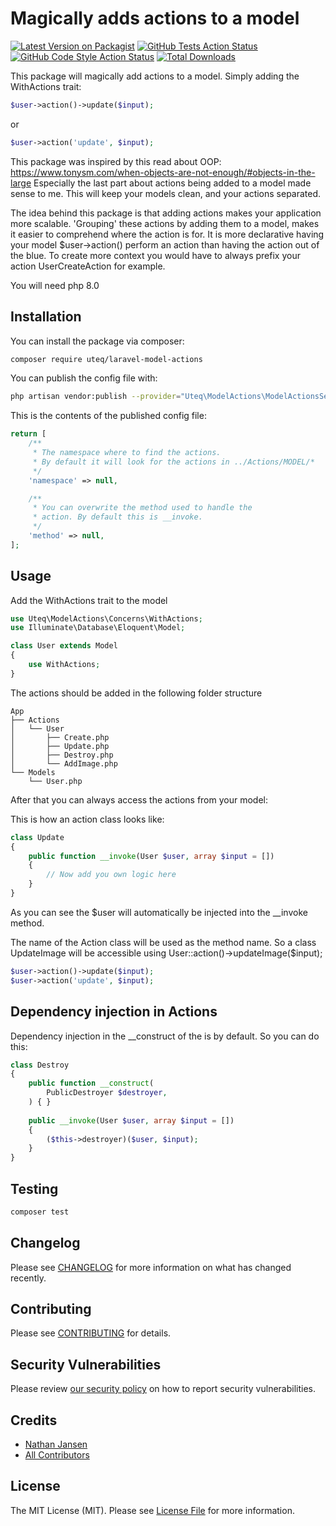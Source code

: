 # Magically adds actions to a model

[![Latest Version on Packagist](https://img.shields.io/packagist/v/uteq/laravel-model-actions.svg?style=flat-square)](https://packagist.org/packages/uteq/laravel-model-actions)
[![GitHub Tests Action Status](https://img.shields.io/github/workflow/status/uteq/laravel-model-actions/run-tests?label=tests)](https://github.com/uteq/laravel-model-actions/actions?query=workflow%3ATests+branch%3Amaster)
[![GitHub Code Style Action Status](https://img.shields.io/github/workflow/status/uteq/laravel-model-actions/Check%20&%20fix%20styling?label=code%20style)](https://github.com/uteq/laravel-model-actions/actions?query=workflow%3A"Check+%26+fix+styling"+branch%3Amaster)
[![Total Downloads](https://img.shields.io/packagist/dt/uteq/laravel-model-actions.svg?style=flat-square)](https://packagist.org/packages/uteq/laravel-model-actions)


This package will magically add actions to a model. Simply adding the WithActions trait:

```php
$user->action()->update($input);
```
or
```php
$user->action('update', $input);
```

This package was inspired by this read about OOP: https://www.tonysm.com/when-objects-are-not-enough/#objects-in-the-large
Especially the last part about actions being added to a model made sense to me.
This will keep your models clean, and your actions separated.

The idea behind this package is that adding actions makes your application more scalable.
'Grouping' these actions by adding them to a model, makes it easier to comprehend where the action is for. It is more declarative having your model $user->action() perform an action than having the action out of the blue. To create more context you would have to always prefix your action UserCreateAction for example. 

You will need php 8.0

## Installation

You can install the package via composer:

```bash
composer require uteq/laravel-model-actions
```

You can publish the config file with:
```bash
php artisan vendor:publish --provider="Uteq\ModelActions\ModelActionsServiceProvider" --tag="laravel-model-actions-config"
```

This is the contents of the published config file:

```php
return [
    /**
     * The namespace where to find the actions.
     * By default it will look for the actions in ../Actions/MODEL/*
     */
    'namespace' => null,

    /**
     * You can overwrite the method used to handle the
     * action. By default this is __invoke.
     */
    'method' => null,    
];
```
## Usage

Add the WithActions trait to the model
```php
use Uteq\ModelActions\Concerns\WithActions;
use Illuminate\Database\Eloquent\Model;

class User extends Model
{
    use WithActions;
}
```

The actions should be added in the following folder structure

```
App
├── Actions
│   └── User
│       ├── Create.php 
│       ├── Update.php 
│       ├── Destroy.php
│       └── AddImage.php
└── Models
    └── User.php
```

After that you can always access the actions from your model:

This is how an action class looks like:

```php
class Update
{
    public function __invoke(User $user, array $input = [])
    {
        // Now add you own logic here
    }
}
```
As you can see the $user will automatically be injected into the __invoke method.

The name of the Action class will be used as the method name.
So a class UpdateImage will be accessible using User::action()->updateImage($input); 

```php
$user->action()->update($input);
$user->action('update', $input);
```

## Dependency injection in Actions
Dependency injection in the __construct of the is by default.
So you can do this:

```php
class Destroy
{
    public function __construct(
        PublicDestroyer $destroyer,
    ) { }
    
    public __invoke(User $user, array $input = [])
    {
        ($this->destroyer)($user, $input);
    }
}
```

## Testing

```bash
composer test
```

## Changelog

Please see [CHANGELOG](CHANGELOG.md) for more information on what has changed recently.

## Contributing

Please see [CONTRIBUTING](.github/CONTRIBUTING.md) for details.

## Security Vulnerabilities

Please review [our security policy](../../security/policy) on how to report security vulnerabilities.

## Credits

- [Nathan Jansen](https://github.com/nathanjansen)
- [All Contributors](../../contributors)

## License

The MIT License (MIT). Please see [License File](LICENSE.md) for more information.
